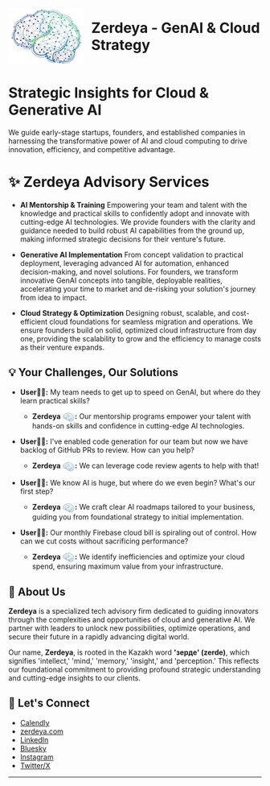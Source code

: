 

<h1 style="display: flex; align-items: center; gap: 15px;">
  <img src="assets/zerdeya-logo-CXfiCp7i.jpg" alt="Zerdeya Logo" width="150" height="auto" style="vertical-align: middle;">
  Zerdeya - GenAI & Cloud Strategy
</h1>



# Strategic Insights for Cloud & Generative AI

We guide early-stage startups, founders, and established companies in harnessing the transformative power of AI and cloud computing to drive innovation, efficiency, and competitive advantage.

# ✨ Zerdeya Advisory Services

* **AI Mentorship & Training**
    Empowering your team and talent with the knowledge and practical skills to confidently adopt and innovate with cutting-edge AI technologies. We provide founders with the clarity and guidance needed to build robust AI capabilities from the ground up, making informed strategic decisions for their venture's future.

* **Generative AI Implementation**
    From concept validation to practical deployment, leveraging advanced AI for automation, enhanced decision-making, and novel solutions. For founders, we transform innovative GenAI concepts into tangible, deployable realities, accelerating your time to market and de-risking your solution's journey from idea to impact.

* **Cloud Strategy & Optimization**
    Designing robust, scalable, and cost-efficient cloud foundations for seamless migration and operations. We ensure founders build on solid, optimized cloud infrastructure from day one, providing the scalability to grow and the efficiency to manage costs as their venture expands.

## 💡 Your Challenges, Our Solutions 

* **User🧑‍💻:** My team needs to get up to speed on GenAI, but where do they learn practical skills?
    * **Zerdeya <img src="assets/zerdeya-logo-CXfiCp7i.jpg" alt="Zerdeya Logo" width="25" height="auto" style="vertical-align: middle;">:** Our mentorship programs empower your talent with hands-on skills and confidence in cutting-edge AI technologies.

* **User🧑‍💻:** I've enabled code generation for our team but now we have backlog of GitHub PRs to review. How can you help?
    * **Zerdeya <img src="assets/zerdeya-logo-CXfiCp7i.jpg" alt="Zerdeya Logo" width="25" height="auto" style="vertical-align: middle;">:** We can leverage code review agents to help with that!

* **User🧑‍💻:** We know AI is huge, but where do we even begin? What's our first step?
    * **Zerdeya <img src="assets/zerdeya-logo-CXfiCp7i.jpg" alt="Zerdeya Logo" width="25" height="auto" style="vertical-align: middle;">:** We craft clear AI roadmaps tailored to your business, guiding you from foundational strategy to initial implementation.

* **User🧑‍💻:** Our monthly Firebase cloud bill is spiraling out of control. How can we cut costs without sacrificing performance?
    * **Zerdeya <img src="assets/zerdeya-logo-CXfiCp7i.jpg" alt="Zerdeya Logo" width="25" height="auto" style="vertical-align: middle;">:** We identify inefficiencies and optimize your cloud spend, ensuring maximum value from your infrastructure.

## 🚀 About Us

**Zerdeya** is a specialized tech advisory firm dedicated to guiding innovators through the complexities and opportunities of cloud and generative AI. We partner with leaders to unlock new possibilities, optimize operations, and secure their future in a rapidly advancing digital world.

Our name, **Zerdeya**, is rooted in the Kazakh word **'зерде' (zerde)**, which signifies 'intellect,' 'mind,' 'memory,' 'insight,' and 'perception.' This reflects our foundational commitment to providing profound strategic understanding and cutting-edge insights to our clients.

## 🤝 Let's Connect

- [Calendly](https://calendly.com/zerdeya/30min)
- [zerdeya.com](https://www.zerdeya.com)
- [LinkedIn](https://linkedin.com/company/zerdeya)
- [Bluesky](https://bsky.app/profile/zerdeya.com)
- [Instagram](https://instagram.com/zerdeyalabs)
- [Twitter/X](https://x.com/zerdeya)
---

<!-- You can add more sections like:
### 🛠️ Technologies We Use
### 🏆 Our Projects/Case Studies
### ✍️ Latest Blog Posts

Or use GitHub features like:
[![My GitHub stats](https://github-readme-stats.vercel.app/api?username=YOUR_USERNAME&show_icons=true&theme=radical)](https://github.com/anuraghazra/github-readme-stats)
-->

